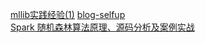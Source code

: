 [mllib实践经验(1)](http://yanbohappy.sinaapp.com/?p=498)
[blog-selfup](http://blog.selfup.cn/category#机器学习)  
[Spark 随机森林算法原理、源码分析及案例实战](https://www.ibm.com/developerworks/cn/opensource/os-cn-spark-random-forest/)   
